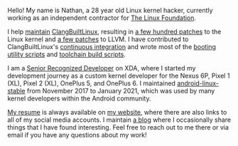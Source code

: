 Hello! My name is Nathan, a 28 year old Linux kernel hacker, currently working as an independent contractor for [The Linux Foundation](https://linuxfoundation.org/).

I help [maintain](https://git.kernel.org/linus/b9644289657748314dbfe6502c316b3f09e251ed) [ClangBuiltLinux](https://clangbuiltlinux.github.io), resulting in [a few hundred patches](https://git.kernel.org/pub/scm/linux/kernel/git/next/linux-next.git/log/?qt=author&q=Nathan+Chancellor) to the Linux kernel and [a few patches](https://github.com/llvm/llvm-project/commits/main?author=nathanchance) to LLVM. I have contributed to ClangBuiltLinux's [continuous integration](https://github.com/ClangBuiltLinux/continuous-integration2) and wrote most of the [booting utility scripts](https://github.com/ClangBuiltLinux/boot-utils) and [toolchain build scripts](https://github.com/ClangBuiltLinux/tc-build).

I am a [Senior Recognized Developer](https://forum.xda-developers.com/m/nathanchance.6842057/) on XDA, where I started my development journey as a custom kernel developer for the Nexus 6P, Pixel 1 (XL), Pixel 2 (XL), OnePlus 5, and OnePlus 6. I maintained [android-linux-stable](https://github.com/android-linux-stable) from November 2017 to January 2021, which was used by many kernel developers within the Android community.

[My resume](https://nathanchance.dev/nc_resume.pdf) is always available on [my website](https://nathanchance.dev/), where there are also links to all of my social media accounts. I maintain [a blog](https://nathanchance.dev/posts/) where I occasionally share things that I have found interesting. Feel free to reach out to me there or via email if you have any questions about my work!

